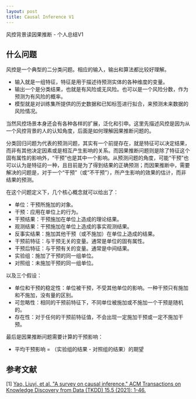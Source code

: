 ```yaml
---
layout: post
title: Causal Inference V1
---
```


风控背景读因果推断 - 个人总结V1

## 什么问题

风控是一个典型的二分类问题。相应的输入，输出和算法都比较好理解。
 - 输入就是一组特征，特征是用于描述待预测实体的各种维度的变量。
 - 输出一个是分类结果，也就是有风险或无风险。也可以是一个风险分数，作为预测为有风险的概率。
 - 模型就是对训练集所提供的历史数据和已知标签进行拟合，来预测未来数据的风险情况。

当然风控场景本身还会有各种各样的扩展，泛化和引申。这里先描述风控是因为从一个风控背景的人的认知角度，后面是如何理解因果推断问题的。

分类回归问题为代表的预测问题，其实有一个前提存在，就是特征可以决定结果，而非有其他决定因素或是相互产生影响的关系。而因果推断问题则是除了特征这个固有属性的影响外，“干预”也是其中一个影响。从预测问题的角度，可能“干预”也可以认为是特征的一种，且目前是为了得到结果的正确预测；而因果推断中，需要解决的问题是，对于一个“干预”（或“不干预”），所产生影响的效果的估计，而非结果的预测。

在这个问题定义下，几个核心概念就可以给出了：
 - 单位：干预所施加的对象。
 - 干预：应用在单位上的行为。
 - 干预结果：干预施加在单位上造成的理论结果。
 - 观测结果：干预施加在单位上造成的事实观测结果。
 - 反事实结果：施加其他干预（或不施加）在单位上造成的结果。
 - 干预前特征：与干预无关的变量。通常是单位的固有属性。
 - 干预后特征：与干预有关的变量。通常是中间结果。
 - 实验组：施加了干预的同一组单位。
 - 对照组：未施加干预的同一组单位。

以及三个假设：
 - 单位和干预的稳定性：单位被干预，不受其他单位的影响。一种干预只有施加和不施加，没有量的区别。
 - 可忽略性：相同的干预前特征下，不同单位被施加或不施加一个干预是随机的。
 - 存在性：对于任何的干预前特征值，不会出现一定施加干预或一定不施加干预。

最后是因果推断问题需要计算的干预影响：
 - 平均干预影响 = （实验组的结果 - 对照组的结果）的期望



## 参考文献

[1] [Yao, Liuyi, et al. "A survey on causal inference." ACM Transactions on Knowledge Discovery from Data (TKDD) 15.5 (2021): 1-46.](https://dl.acm.org/doi/pdf/10.1145/3444944)
